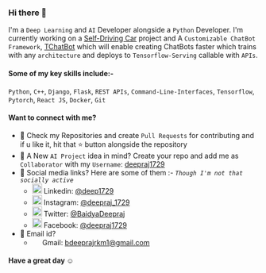 ### Hi there 👋

I'm a `Deep Learning` and `AI` Developer alongside a `Python` Developer. I'm currently working on a [Self-Driving Car](https://deepraj1729.github.io/Self-Driving-Cars) project and A `Customizable ChatBot Framework`, [TChatBot](https://deepraj1729.github.io/TChatBot) which will enable creating ChatBots faster which trains with any `architecture` and deploys to `Tensorflow-Serving` callable with `APIs`.

#### Some of my key skills include:- 

`Python`, `C++`, `Django`, `Flask`, `REST APIs`, `Command-Line-Interfaces`, `Tensorflow`, `Pytorch`, `React JS`, `Docker`, `Git`

#### Want to connect with me?
- 🔭 Check my Repositories and create `Pull Requests` for contributing and if u like it, hit that ⭐ button alongside the repository
- 🌱 A New `AI Project` idea in mind? Create your repo and add me as `Collaborator` with my `Username`: [deepraj1729](https://github.com/deepraj1729/)
- 👯 Social media links? Here are some of them :-  *`Though I'm not that socially active`*
  - <img src="https://img.icons8.com/color/50/000000/linkedin.png" height = "20" width = "20"/> Linkedin: [@deep1729](https://www.linkedin.com/in/deep1729)
  - <img src="https://img.icons8.com/fluent/48/000000/instagram-new.png" height = "20" width = "20"/> Instagram: [@deepraj_1729](https://www.instagram.com/deepraj_1729)  
  - <img src="https://img.icons8.com/color/48/000000/twitter-squared.png" height = "20" width = "20"/> Twitter: [@BaidyaDeepraj](https://twitter.com/BaidyaDeepraj)
  - <img src="https://img.icons8.com/color/48/000000/facebook.png" height = "20" width = "20"/> Facebook: [@deepraj1729](https://www.facebook.com/deepraj1729)  
- 🤔 Email id?
  - <img src="https://img.icons8.com/color/48/000000/gmail.png"  height = "15" width = "17"/> Gmail: [bdeeprajrkm1@gmail.com](bdeeprajrkm1@gmail.com)

#### Have a great day ☺️


